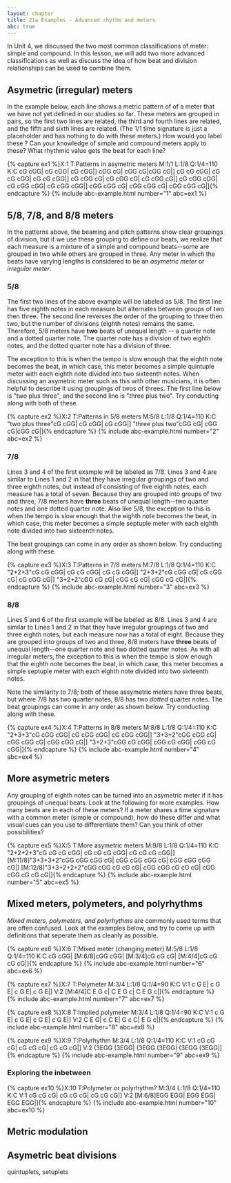 ```yaml
---
layout: chapter
title: 21a Examples - Advanced rhythm and meters
abc: true
---
```


In Unit 4, we discussed the two most common classifications of meter: simple and compound. In this lesson, we will add two more advanced classifications as well as discuss the idea of how beat and division relationships can be used to combine them.

## Asymetric (irregular) meters

In the example below, each line shows a metric pattern of of a meter that we have not yet defined in our studies so far. These meters are grouped in pairs, so the first two lines are related, the third and fourth lines are related, and the fifth and sixth lines are related. (The 1/1 time signature is just a placeholder and has nothing to do with these meters.) How would you label these ? Can your knowledge of simple and compound meters apply to these? What rhythmic value gets the beat for each line?

{% capture ex1 %}X:1
T:Patterns in asymetric meters
M:1/1
L:1/8
Q:1/4=110
K:C
cG cGG| cG cGG| cG cGG|]
cGG cG| cGG cG|cGG cG|]
cG cG cGG| cG cG cGG| cG cG cGG|]
cG cGG cG| cG cGG cG| cG cGG cG|]
cG cGG cGG| cG cGG cGG| cG cGG cGG|]
cGG cGG cG| cGG cGG cG| cGG cGG cG|]{% endcapture %}
{% include abc-example.html number="1" abc=ex1 %}

## 5/8, 7/8, and 8/8 meters

In the patterns above, the beaming and pitch patterns show clear groupings of division, but if we use these grouping to define our beats, we realize that each measure is a mixture of a simple and compound beats--some are grouped in two while others are grouped in three. Any meter in which the beats have varying lengths is considered to be an *asymetric meter* or *irregular meter*.

### 5/8

The first two lines of the above example will be labeled as 5/8. The first line has five eighth notes in each measure but alternates between groups of two then three. The second line reverses the order of the grouping to three then two, but the number of divisions (eighth notes) remains the same. Therefore, 5/8 meters have **two** beats of unequal length -- a quarter note and a dotted quarter note. The quarter note has a division of two eighth notes, and the dotted quarter note has a division of three. 

The exception to this is when the tempo is slow enough that the eighth note becomes the beat, in which case, this meter becomes a simple quintuple meter with each eighth note divided into two sixteenth notes. When discussing an asymetric meter such as this with other musicians, it is often helpful to describe it using groupings of twos of threes. The first line below is "two plus three", and the second line is "three plus two". Try conducting along with both of these.

{% capture ex2 %}X:2
T:Patterns in 5/8 meters
M:5/8
L:1/8
Q:1/4=110
K:C
"two plus three"cG cGG| cG cGG| cG cGG|]
"three plus two"cGG cG| cGG cG|cGG cG|]{% endcapture %}
{% include abc-example.html number="2" abc=ex2 %}

### 7/8

Lines 3 and 4 of the first example will be labeled as 7/8. Lines 3 and 4 are similar to Lines 1 and 2 in that they have irregular groupings of two and three eighth notes, but instead of consisting of five eighth notes, each measure has a total of seven. Because they are grouped into groups of two and three, 7/8 meters have **three** beats of unequal length--two quarter notes and one dotted quarter note. Also like 5/8, the exception to this is when the tempo is slow enough that the eighth note becomes the beat, in which case, this meter becomes a simple septuple meter with each eighth note divided into two sixteenth notes. 

The beat groupings can come in any order as shown below. Try conducting along with these.

{% capture ex3 %}X:3
T:Patterns in 7/8 meters
M:7/8
L:1/8
Q:1/4=110
K:C
"2+2+3"cG cG cGG| cG cG cGG| cG cG cGG|]
"2+3+2"cG cGG cG| cG cGG cG| cG cGG cG|]
"3+2+2"cGG cG cG| cGG cG cG| cGG cG cG|]{% endcapture %}
{% include abc-example.html number="3" abc=ex3 %}

### 8/8

Lines 5 and 6 of the first example will be labeled as 8/8. Lines 3 and 4 are similar to Lines 1 and 2 in that they have irregular groupings of two and three eighth notes, but each measure now has a total of eight. Because they are grouped into groups of two and three, 8/8 meters have **three** beats of unequal length--one quarter note and two dotted quarter notes. As with all irregular meters, the exception to this is when the tempo is slow enough that the eighth note becomes the beat, in which case, this meter becomes a simple septuple meter with each eighth note divided into two sixteenth notes. 

Note the similarity to 7/8; both of these assymetric meters have three beats, but where 7/8 has two quarter notes, 8/8 has two *dotted* quarter notes. The beat groupings can come in any order as shown below. Try conducting along with these.

{% capture ex4 %}X:4
T:Patterns in 8/8 meters
M:8/8
L:1/8
Q:1/4=110
K:C
"2+3+3"cG cGG cGG| cG cGG cGG| cG cGG cGG|]
"3+3+2"cGG cGG cG| cGG cGG cG| cGG cGG cG|]
"3+2+3"cGG cG cGG| cGG cG cGG| cGG cG cGG|]{% endcapture %}
{% include abc-example.html number="4" abc=ex4 %}

## More asymetric meters

Any grouping of eighth notes can be turned into an asymetric meter if it has groupings of unequal beats. Look at the following for more examples. How many beats are in each of these meters? If a meter shares a time signature with a common meter (simple or compound), how do these differ and what visual cues can you use to differentiate them? Can you think of other possibilities?

{% capture ex5 %}X:5
T:More asymetric meters
M:9/8
L:1/8
Q:1/4=110
K:C
"2+2+2+3"cG cG cG cGG| cG cG cG cGG| cG cG cG cGG|]
[M:11/8]"3+3+3+2"cGG cGG cGG cG| cGG cGG cGG cG| cGG cGG cGG cG|]
[M:12/8]"3+3+2+2+2"cGG cGG cG cG cG| cGG cGG cG cG cG| cGG cGG cG cG cG|]{% endcapture %}
{% include abc-example.html number="5" abc=ex5 %}

## Mixed meters, polymeters, and polyrhythms

*Mixed meters, polymeters, and polyrhythms* are commonly used terms that are often confused. Look at the examples below, and try to come up with definitions that seperate them as cleanly as possible. 

{% capture ex6 %}X:6
T:Mixed meter (changing meter)
M:5/8
L:1/8
Q:1/4=110
K:C
cG cGG| [M:6/8]cGG cGG| [M:3/4]cG cG cG| [M:4/4]cG cG cG cG|]{% endcapture %}
{% include abc-example.html number="6" abc=ex6 %}

{% capture ex7 %}X:7
T:Polymeter
M:3/4
L:1/8
Q:1/4=90
K:C
V:1
c G E| c G E| c G E| c G E|]
V:2
[M:4/4]C E G c| C E G c| C E G c|]{% endcapture %}
{% include abc-example.html number="7" abc=ex7 %}

{% capture ex8 %}X:8
T:Implied polymeter
M:3/4
L:1/8
Q:1/4=90
K:C
V:1
c G E| c G E| c G E| c G E|]
V:2
C E G| c C E| G c C| E G c|]{% endcapture %}
{% include abc-example.html number="8" abc=ex8 %}

{% capture ex9 %}X:9
T:Polyrhythm
M:3/4
L:1/8
Q:1/4=110
K:C
V:1
cG cG cG| cG cG cG| cG cG cG|]
V:2
(3EGG (3EGG| (3EGG (3EGG| (3EGG (3EGG|]{% endcapture %}
{% include abc-example.html number="9" abc=ex9 %}

### Exploring the inbetween

{% capture ex10 %}X:10
T:Polymeter or polyrhythm?
M:3/4
L:1/8
Q:1/4=110
K:C
V:1
cG cG cG| cG cG cG| cG cG cG|]
V:2
[M:6/8]EGG EGG| EGG EGG| EGG EGG|]{% endcapture %}
{% include abc-example.html number="10" abc=ex10 %}


## Metric modulation

## Asymetric beat divisions

quintuplets, setuplets